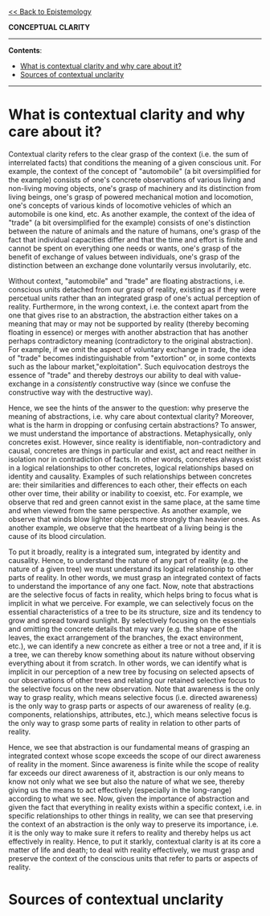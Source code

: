 [<< Back to Epistemology](https://pranigopu.github.io/philosophy/epistemology)

**CONCEPTUAL CLARITY**

---

**Contents**:
- [What is contextual clarity and why care about it?](#what-is-contextual-clarity-and-why-care-about-it)
- [Sources of contextual unclarity](#sources-of-contextual-unclarity)

---

# What is contextual clarity and why care about it?
Contextual clarity refers to the clear grasp of the context (i.e. the sum of interrelated facts) that conditions the meaning of a given conscious unit. For example, the context of the concept of "automobile" (a bit oversimplified for the example) consists of one's concrete observations of various living and non-living moving objects, one's grasp of machinery and its distinction from living beings, one's grasp of powered mechanical motion and locomotion, one's concepts of various kinds of locomotive vehicles of which an automobile is one kind, etc. As another example, the context of the idea of "trade" (a bit oversimplified for the example) consists of one's distinction between the nature of animals and the nature of humans, one's grasp of the fact that individual capacities differ and that the time and effort is finite and cannot be spent on everything one needs or wants, one's grasp of the benefit of exchange of values between individuals, one's grasp of the distinction between an exchange done voluntarily versus involutarily, etc.

Without context, "automobile" and "trade" are floating abstractions, i.e. conscious units detached from our grasp of reality, existing as if they were percetual units rather than an integrated grasp of one's actual perception of reality. Furthermore, in the wrong context, i.e. the context apart from the one that gives rise to an abstraction, the abstraction either takes on a meaning that may or may not be supported by reality (thereby becoming floating in essence) or merges with another abstraction that has another perhaps contradictory meaning (contradictory to the original abstraction). For example, if we omit the aspect of voluntary exchange in trade, the idea of "trade" becomes indistinguishable from "extortion" or, in some contexts such as the labour market,"exploitation". Such equivocation destroys the essence of "trade" and thereby destroys our ability to deal with value-exchange in a _consistently_ constructive way (since we confuse the constructive way with the destructive way).

Hence, we see the hints of the answer to the question: why preserve the meaning of abstractions, i.e. why care about contextual clarity? Moreover, what is the harm in dropping or confusing certain abstractions? To answer, we must understand the importance of abstractions. Metaphysically, only concretes exist. However, since reality is identifiable, non-contradictory and causal, concretes are things in particular and exist, act and react neither in isolation nor in contradiction of facts. In other words, concretes always exist in a logical relationships to other concretes, logical relationships based on identity and causality. Examples of such relationships between concretes are: their similarities and differences to each other, their effects on each other over time, their ability or inability to coexist, etc. For example, we observe that red and green cannot exist in the same place, at the same time and when viewed from the same perspective. As another example, we observe that winds blow lighter objects more strongly than heavier ones. As another example, we observe that the heartbeat of a living being is the cause of its blood circulation.

To put it broadly, reality is a integrated sum, integrated by identity and causality. Hence, to understand the nature of any part of reality (e.g. the nature of a given tree) we must understand its logical relationship to other parts of reality. In other words, we must grasp an integrated context of facts to understand the importance of any one fact. Now, note that abstractions are the selective focus of facts in reality, which helps bring to focus what is implicit in what we perceive. For example, we can selectively focus on the essential characteristics of a tree to be its structure, size and its tendency to grow and spread toward sunlight. By selectively focusing on the essentials and omitting the concrete details that may vary (e.g. the shape of the leaves, the exact arrangement of the branches, the exact environment, etc.), we can identify a new concrete as either a tree or not a tree and, if it is a tree, we can thereby know something about its nature without observing everything about it from scratch. In other words, we can identify what is implicit in our perception of a new tree by focusing on selected apsects of our observations of other trees and relating our retained selective focus to the selective focus on the new observation. Note that awareness is the only way to grasp reality, which means selective focus (i.e. directed awareness) is the only way to grasp parts or aspects of our awareness of reality (e.g. components, relationships, attributes, etc.), which means selective focus is the only way to grasp some parts of reality in relation to other parts of reality.

Hence, we see that abstraction is our fundamental means of grasping an integrated context whose scope exceeds the scope of our direct awareness of reality in the moment. Since awareness is finite while the scope of reality far exceeds our direct awareness of it, abstraction is our only means to know not only what we see but also the nature of what we see, thereby giving us the means to act effectively (especially in the long-range) according to what we see. Now, given the importance of abstraction and given the fact that everything in reality exists within a specific context, i.e. in specific relationships to other things in reality, we can see that preserving the context of an abstraction is the only way to preserve its importance, i.e. it is the only way to make sure it refers to reality and thereby helps us act effectively in reality. Hence, to put it starkly, contextual clarity is at its core a matter of life and death; to deal with reality effectively, we must grasp and preserve the context of the conscious units that refer to parts or aspects of reality.

# Sources of contextual unclarity
